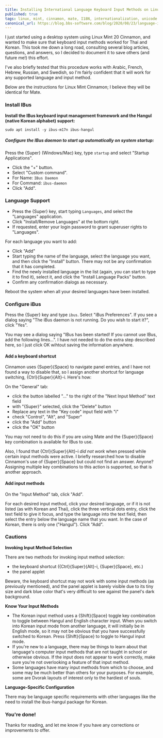 ```yaml
---
title: Installing International Language Keyboard Input Methods on Linux Mint 20 Cinnamon & Mate
published: true
tags: linux, mint, cinnamon, mate, I18N, internationalization, unicode
canonical_url: https://blog.bbs-software.com/blog/2020/08/23/language-input-on-linux-mint-20.html
---
```


I just started using a desktop system using Linux Mint 20 Cinnamon, and wanted to make sure that 
keyboard input methods worked for Thai and Korean. 
This took me down a long road, consulting several blog articles, questions, and answers, 
so I decided to document it to save others (and future me!) this effort.

I've also briefly tested that this procedure works with Arabic, French, Hebrew, Russian, and Swedish, 
so I'm fairly confident that it will work for any supported language and input method.

Below are the instructions for Linux Mint Cinnamon; I believe they will be identical for Mate.


### Install IBus

**Install the IBus keyboard input management framework and the Hangul (native Korean alphabet) support:**

`sudo apt install -y ibus-m17n ibus-hangul`

##### Configure the IBus daemon to start up automatically on system startup:
 
Press the {Super} (Windows/Mac) key, type `startup` and select "Startup Applications".

* Click the "+" button.
* Select "Custom command".
* For Name: `IBus Daemon`
* For Command: `ibus-daemon`
* Click "Add".


### Language Support

* Press the {Super} key, start typing `Languages`, and select the "Languages" application.
* Click "Install/Remove Languages" at the bottom right.
* If requested, enter your login password to grant superuser rights to "Languages".

For each language you want to add:

* Click "Add"
* Start typing the name of the language, select the language you want, and then click the "Install" button. 
There may not be any confirmation that it has completed.
* Find the newly installed language in the list (again, you can start to type it to find it), select it,
and click the "Install Language Packs" button.
* Confirm any confirmation dialogs as necessary.

Reboot the system when all your desired languages have been installed.


### Configure iBus

Press the {Super} key and type `ibus`. Select "iBus Preferences".
If you see a dialog saying "The iBus daemon is not running. Do you wish to start it?", click "Yes".

You may see a dialog saying "IBus has been started! If you cannot use IBus, add the following lines...".
I have not needed to do the extra step described here, so I just click OK wihtout saving the information anywhere.


#### Add a keyboard shortcut

Cinnamon uses {Super}{Space} to navigate panel entries, and I have not found a way to disable that, 
so I assign another shortcut for language switching, {Ctrl}{Super}{Alt}-i. Here's how:

On the "General" tab:

* click the button labelled "..." to the right of the "Next Input Method" text field
* with "{Super}<space>" selected, click the "Delete" button
* Replace any text in the "Key code" input field with "i"
* check "Control", "Alt", and "Super"
* click the "Add" button
* click the "OK" button

You may not need to do this if you are using Mate and the {Super}{Space} key combination is available for IBus to use.

Also, I found that {Ctrl}{Super}{Alt}-i _did not work_ when pressed while certain input methods were active.
I briefly researched how to disable Cinnamon's use of {Super}{Space} but could not find an answer. Anyone?
Assigning multiple key combinations to this action is supported, so that is another approach.

#### Add input methods

On the "Input Method" tab, click "Add".

For each desired input method, click your desired language, or if it is not listed (as with Korean and Thai),
click the three vertical dots entry,
click the text field to give it focus, and type the language into the text field, then select the entry 
below the language name that you want. In the case of Korean, there is only one ("Hangul"). Click "Add".

### Cautions

**Invoking Input Method Selection**

There are two methods for invoking input method selection:

* the keyboard shortcut ({Ctrl}{Super}{Alt}-i, {Super}{Space}, etc.)
* the panel applet

Beware, the keyboard shortcut may not work with some input methods (as previously mentioned), and
the panel applet is barely visible due to its tiny size and dark blue color that's very difficult to see 
against the panel's dark background. 

**Know Your Input Methods**

* The Korean input method uses a {Shift}{Space} toggle key combination to toggle between Hangul and English
character input. When you switch into Korean input mode from another language, it will initially be in English mode,
so it may not be obvious that you have successfully switched to Korean. 
Press {Shift}{Space} to toggle to Hangul input mode.
* If you're new to a language, there may be things to learn about that language's computer input methods that are not
taught in school or otherwise obvious. If the input does not appear to work correctly, make sure you're not
overlooking a feature of that input method.
* Some languages have many input methods from which to choose, and some may be much better than others
for your purposes. For example, some are Dvorak layouts of interest only to the hardiest of souls.

**Language-Specific Configuration**

There may be language specific requirements with other languages like the need to install the ibus-hangul
package for Korean.

### You're done! 

Thanks for reading, and let me know if you have any corrections or improvements to offer.

